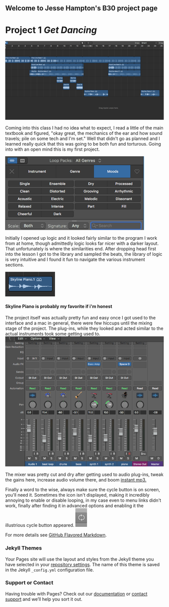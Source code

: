 ## Welcome to Jesse Hampton's B30 project page


# Project 1 _Get Dancing_
![finalsong1](/images/finalsong1.png)
 
 Coming into this class I had no idea what to expect, I read a little of the main textbook and figured, "okay great, the mechanics of the ear and how sound travels; pile on some tech and I'm set." Well that didn't go as planned and I learned really quick that this was going to be both fun and torturous. Going into with an open mind this is my first project.
 
  ![library](/images/library.png)
 
 Initially I opened up logic and it looked fairly similar to the program I work from at home, though admittedly logic looks far nicer with a darker layout. That unfortunately is where the similarities end. After dropping head first into the lesson I got to the library and sampled the beats, the library of logic is very intuitive and I found it fun to navigate the various instrument sections.
  
  ![skyline](/images/skyline.png)
 
 #### Skyline Piano is probably my favorite if i'm honest
  
  The project itself was actually pretty fun and easy once I got used to the interface and a mac in general, there were few hiccups until the mixing stage of the project. The plug-ins, while they looked and acted similar to the actual instruments took some getting used to.
  ![mixer1](/images/mixer1.png)
 
 The mixer was pretty cut and dry after getting used to audio plug-ins, tweak the gains here, increase audio volume there, and boom [instant mp3.](/audio/p1.mp3)
 
 Finally a word to the wise, always make sure the cycle button is on screen, you'll need it. Sometimes the icon isn't displayed, making it incredibly annoying to enable or disable looping, in my case even to menu links didn't work, finally after finding it in advanced options and enabling it the illustrious cycle button appeared.
 ![loop](/images/loop.png)
  
For more details see [GitHub Flavored Markdown](https://guides.github.com/features/mastering-markdown/).

### Jekyll Themes

Your Pages site will use the layout and styles from the Jekyll theme you have selected in your [repository settings](https://github.com/Jesse-Hampton/Jesse-Hampton.github.io/settings). The name of this theme is saved in the Jekyll `_config.yml` configuration file.

### Support or Contact

Having trouble with Pages? Check out our [documentation](https://help.github.com/categories/github-pages-basics/) or [contact support](https://github.com/contact) and we’ll help you sort it out.
